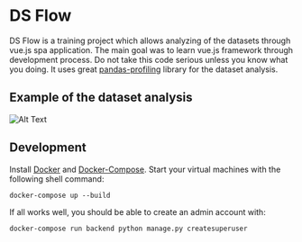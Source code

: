 DS Flow
=======

DS Flow is a training project which allows analyzing of the datasets through vue.js spa application.
The main goal was to learn vue.js framework through development process. Do not take this code serious unless you know what you doing.
It uses great [pandas-profiling](https://github.com/pandas-profiling/pandas-profiling) library for the dataset analysis.

## Example of the dataset analysis

![Alt Text](https://github.com/m4qo5/flow/blob/master/report.gif)


## Development

Install [Docker](https://docs.docker.com/install/) and [Docker-Compose](https://docs.docker.com/compose/). Start your virtual machines with the following shell command:

`docker-compose up --build`

If all works well, you should be able to create an admin account with:

`docker-compose run backend python manage.py createsuperuser`
